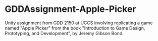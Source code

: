 # GDDAssignment-Apple-Picker
Unity assignment from GDD 2150 at UCCS involving replicating a game named "Apple Picker" from the book "Introduction to Game Design, Prototyping, and Development", by Jeremy Gibson Bond.

